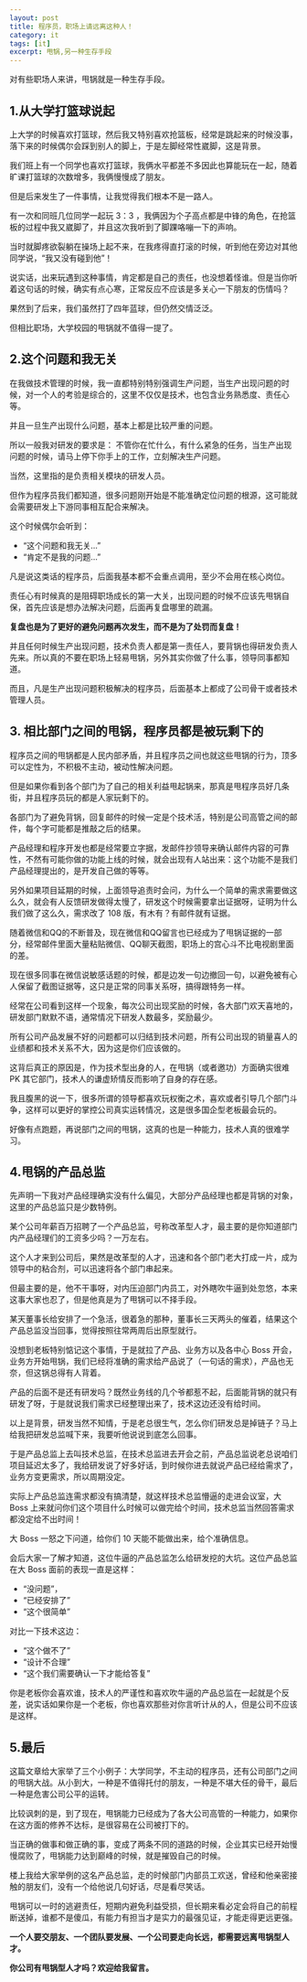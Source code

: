 ```yaml
---
layout: post
title: 程序员，职场上请远离这种人！
category: it
tags: [it]
excerpt: 甩锅,另一种生存手段
---
```


对有些职场人来讲，甩锅就是一种生存手段。

## 1.从大学打篮球说起

上大学的时候喜欢打篮球，然后我又特别喜欢抢篮板，经常是跳起来的时候没事，落下来的时候偶尔会踩到别人的脚上，于是左脚经常性崴脚，这是背景。

我们班上有一个同学也喜欢打篮球，我俩水平都差不多因此也算能玩在一起，随着旷课打篮球的次数增多，我俩慢慢成了朋友。

但是后来发生了一件事情，让我觉得我们根本不是一路人。

有一次和同班几位同学一起玩 3：3 ，我俩因为个子高点都是中锋的角色，在抢篮板的过程中我又崴脚了，并且这次我听到了脚踝咯嘣一下的声响。

当时就脚疼欲裂躺在操场上起不来，在我疼得直打滚的时候，听到他在旁边对其他同学说，“我又没有碰到他”！

说实话，出来玩遇到这种事情，肯定都是自己的责任，也没想着怪谁。但是当你听着这句话的时候，确实有点心寒，正常反应不应该是多关心一下朋友的伤情吗？

果然到了后来，我们虽然打了四年蓝球，但仍然交情泛泛。

但相比职场，大学校园的甩锅就不值得一提了。

## 2.这个问题和我无关

在我做技术管理的时候，我一直都特别特别强调生产问题，当生产出现问题的时候，对一个人的考验是综合的，这里不仅仅是技术，也包含业务熟悉度、责任心等。

并且一旦生产出现什么问题，基本上都是比较严重的问题。

所以一般我对研发的要求是： 不管你在忙什么，有什么紧急的任务，当生产出现问题的时候，请马上停下你手上的工作，立刻解决生产问题。

当然，这里指的是负责相关模块的研发人员。

但作为程序员我们都知道，很多问题刚开始是不能准确定位问题的根源，这可能就会需要研发上下游同事相互配合来解决。

这个时候偶尔会听到：

- “这个问题和我无关...”
- “肯定不是我的问题...”

凡是说这类话的程序员，后面我基本都不会重点调用，至少不会用在核心岗位。

责任心有时候真的是阻碍职场成长的第一大关，出现问题的时候不应该先甩锅自保，首先应该是想办法解决问题，后面再复盘哪里的疏漏。

**复盘也是为了更好的避免问题再次发生，而不是为了处罚而复盘！**

并且任何时候生产出现问题，技术负责人都是第一责任人，要背锅也得研发负责人先来。所以真的不要在职场上轻易甩锅，另外其实你做了什么事，领导同事都知道。

而且，凡是生产出现问题积极解决的程序员，后面基本上都成了公司骨干或者技术管理人员。

## 3. 相比部门之间的甩锅，程序员都是被玩剩下的

程序员之间的甩锅都是人民内部矛盾，并且程序员之间也就这些甩锅的行为，顶多可以定性为，不积极不主动，被动性解决问题。

但是如果你看到各个部门为了自己的相关利益甩起锅来，那真是甩程序员好几条街，并且程序员玩的都是人家玩剩下的。

各部门为了避免背锅，回复邮件的时候一定是个技术活，特别是公司高管之间的邮件，每个字可能都是推敲之后的结果。

产品经理和程序开发也都是经常要立字据，发邮件抄领导来确认邮件内容的可靠性，不然有可能你做的功能上线的时候，就会出现有人站出来：这个功能不是我们产品经理提出的，是开发自己做的等等。

另外如果项目延期的时候，上面领导追责时会问，为什么一个简单的需求需要做这么久，就会有人反馈研发做得太慢了，研发这个时候需要拿出证据呀，证明为什么我们做了这么久，需求改了 108 版，有木有？有邮件就有证据。

随着微信和QQ的不断普及，现在微信和QQ留言也已经成为了甩锅证据的一部分，经常邮件里面大量粘贴微信、QQ聊天截图，职场上的宫心斗不比电视剧里面的差。

现在很多同事在微信说敏感话题的时候，都是边发一句边撤回一句，以避免被有心人保留了截图证据等，这只是正常的同事关系呀，搞得跟特务一样。

经常在公司看到这样一个现象，每次公司出现奖励的时候，各大部门欢天喜地的，研发部门默默不语，通常情况下研发人数最多，奖励最少。

所有公司产品发展不好的问题都可以归结到技术问题，所有公司出现的销量喜人的业绩都和技术关系不大，因为这是你们应该做的。

这背后真正的原因是，作为技术型出身的人，在甩锅（或者邀功）方面确实很难 PK 其它部门，技术人的谦虚矫情反而影响了自身的存在感。

我且腹黑的说一下，很多所谓的领导都喜欢玩权衡之术，喜欢或者引导几个部门斗争，这样可以更好的掌控公司真实运转情况，这是很多国企型老板最会玩的。

好像有点跑题，再说部门之间的甩锅，这真的也是一种能力，技术人真的很难学习。

## 4.甩锅的产品总监

先声明一下我对产品经理确实没有什么偏见，大部分产品经理也都是背锅的对象，这里的产品总监只是少数特例。

某个公司年薪百万招聘了一个产品总监，号称改革型人才，最主要的是你知道部门内产品经理们的工资多少吗？一万左右。

这个人才来到公司后，果然是改革型的人才，迅速和各个部门老大打成一片，成为领导中的粘合剂，可以迅速将各个部门串起来。

但最主要的是，他不干事呀，对内压迫部门内员工，对外瞎吹牛逼到处忽悠，本来这事大家也忍了，但是他真是为了甩锅可以不择手段。

某天董事长给安排了一个急活，很着急的那种，董事长三天两头的催着，结果这个产品总监没当回事，觉得按照往常两周后出原型就行。

没想到老板特别惦记这个事情，于是就拉了产品、业务方以及各中心 Boss 
开会，业务方开始甩锅，我们已经将准确的需求给产品说了（一句话的需求），产品也无奈，但这锅总得有人背着。

产品的后面不是还有研发吗？既然业务线的几个爷都惹不起，后面能背锅的就只有研发了呀，于是就说我们需求已经整理出来了，技术这边还没有给时间。

以上是背景，研发当然不知情，于是老总很生气，怎么你们研发总是掉链子？马上给我把研发总监喊下来，我要听他说说到底怎么回事。

于是产品总监上去叫技术总监，在技术总监进去开会之前，产品总监说老总说咱们项目延迟太多了，我给研发说了好多好话，到时候你进去就说产品已经给需求了，业务方变更需求，所以周期没定。

实际上产品总监连需求都没有搞清楚，就这样技术总监懵逼的走进会议室，大 Boss 上来就问你们这个项目什么时候可以做完给个时间，技术总监当然回答需求都没定给不出时间！

大 Boss 一怒之下问道，给你们 10 天能不能做出来，给个准确信息。

会后大家一了解才知道，这位牛逼的产品总监怎么给研发挖的大坑。这位产品总监在大 Boss 面前的表现一直是这样：

- “没问题”，
- “已经安排了”
- “这个很简单”

对比一下技术这边：

- “这个做不了”
- “设计不合理”
- “这个我们需要确认一下才能给答复”

你是老板你会喜欢谁，技术人的严谨性和喜欢吹牛逼的产品总监在一起就是个反差，说实话如果你是一个老板，你也喜欢那些对你言听计从的人，但是公司不应该是这样。

## 5.最后

这篇文章给大家举了三个小例子：大学同学，不主动的程序员，还有公司部门之间的甩锅大战。从小到大，一种是不值得托付的朋友，一种是不堪大任的骨干，最后一种是危害公司公平的运转。

比较讽刺的是，到了现在，甩锅能力已经成为了各大公司高管的一种能力，如果你在这方面的修养不达标，是很容易在公司被打下的。

当正确的做事和做正确的事，变成了两条不同的道路的时候，企业其实已经开始慢慢腐败了，甩锅能力达到巅峰的时候，就是摧毁自己的时候。

楼上我给大家举例的这名产品总监，走的时候部门内部员工欢送，曾经和他亲密接触的朋友们，没有一个给他说几句好话，尽是看尽笑话。

甩锅可以一时的逃避责任，短期内避免利益受损，但长期来看必定会将自己的前程断送掉，谁都不是傻瓜，有能力有担当才是实力的最强见证，才能走得更远更强。

**一个人要交朋友、一个团队要发展、一个公司要走向长远，都需要远离甩锅型人才。**

**你公司有甩锅型人才吗？欢迎给我留言。**

